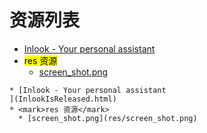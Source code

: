 
# 资源列表
* [Inlook - Your personal assistant
](InlookIsReleased.html)
* <mark>res 资源</mark>
  * [screen_shot.png](res/screen_shot.png)


```mind:height=300,title=内容概要,color
* [Inlook - Your personal assistant
](InlookIsReleased.html)
* <mark>res 资源</mark>
  * [screen_shot.png](res/screen_shot.png)
```
